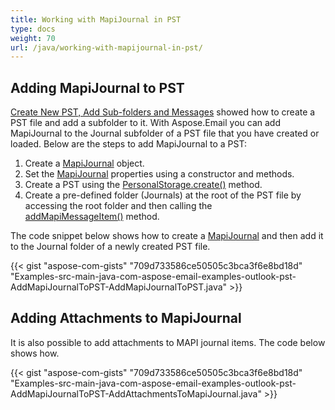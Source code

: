 ```yaml
---
title: Working with MapiJournal in PST
type: docs
weight: 70
url: /java/working-with-mapijournal-in-pst/
---
```


## **Adding MapiJournal to PST**
[Create New PST, Add Sub-folders and Messages](/email/java/create-new-pst-add-sub-folders-and-messages/) showed how to create a PST file and add a subfolder to it. With Aspose.Email you can add MapiJournal to the Journal subfolder of a PST file that you have created or loaded. Below are the steps to add MapiJournal to a PST:

1. Create a [MapiJournal](https://reference.aspose.com/email/java/com.aspose.email/MapiJournal) object.
1. Set the [MapiJournal](https://reference.aspose.com/email/java/com.aspose.email/MapiJournal) properties using a constructor and methods.
1. Create a PST using the [PersonalStorage.create()](https://reference.aspose.com/email/java/com.aspose.email/PersonalStorage#create\(java.io.OutputStream,%20int\)) method.
1. Create a pre-defined folder (Journals) at the root of the PST file by accessing the root folder and then calling the [addMapiMessageItem()](https://reference.aspose.com/email/java/com.aspose.email/FolderInfo#addMapiMessageItem\(com.aspose.email.IMapiMessageItem\)) method.

The code snippet below shows how to create a [MapiJournal](https://reference.aspose.com/email/java/com.aspose.email/MapiJournal) and then add it to the Journal folder of a newly created PST file.

{{< gist "aspose-com-gists" "709d733586ce50505c3bca3f6e8bd18d" "Examples-src-main-java-com-aspose-email-examples-outlook-pst-AddMapiJournalToPST-AddMapiJournalToPST.java" >}}
## **Adding Attachments to MapiJournal**
It is also possible to add attachments to MAPI journal items. The code below shows how.

{{< gist "aspose-com-gists" "709d733586ce50505c3bca3f6e8bd18d" "Examples-src-main-java-com-aspose-email-examples-outlook-pst-AddMapiJournalToPST-AddAttachmentsToMapiJournal.java" >}}
